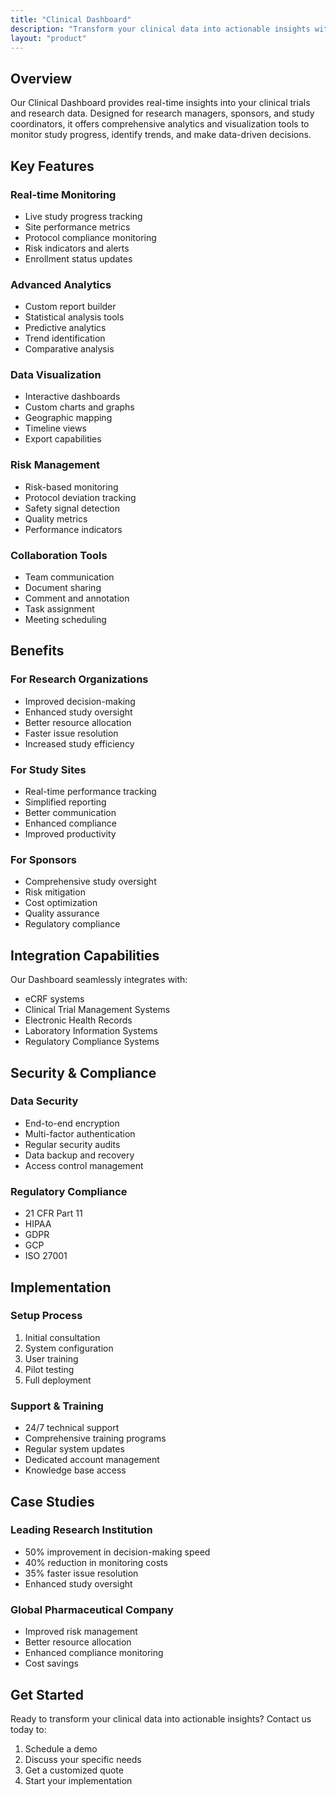 ```yaml
---
title: "Clinical Dashboard"
description: "Transform your clinical data into actionable insights with our powerful analytics platform"
layout: "product"
---
```


## Overview

Our Clinical Dashboard provides real-time insights into your clinical trials and research data. Designed for research managers, sponsors, and study coordinators, it offers comprehensive analytics and visualization tools to monitor study progress, identify trends, and make data-driven decisions.

## Key Features

### Real-time Monitoring
- Live study progress tracking
- Site performance metrics
- Protocol compliance monitoring
- Risk indicators and alerts
- Enrollment status updates

### Advanced Analytics
- Custom report builder
- Statistical analysis tools
- Predictive analytics
- Trend identification
- Comparative analysis

### Data Visualization
- Interactive dashboards
- Custom charts and graphs
- Geographic mapping
- Timeline views
- Export capabilities

### Risk Management
- Risk-based monitoring
- Protocol deviation tracking
- Safety signal detection
- Quality metrics
- Performance indicators

### Collaboration Tools
- Team communication
- Document sharing
- Comment and annotation
- Task assignment
- Meeting scheduling

## Benefits

### For Research Organizations
- Improved decision-making
- Enhanced study oversight
- Better resource allocation
- Faster issue resolution
- Increased study efficiency

### For Study Sites
- Real-time performance tracking
- Simplified reporting
- Better communication
- Enhanced compliance
- Improved productivity

### For Sponsors
- Comprehensive study oversight
- Risk mitigation
- Cost optimization
- Quality assurance
- Regulatory compliance

## Integration Capabilities

Our Dashboard seamlessly integrates with:
- eCRF systems
- Clinical Trial Management Systems
- Electronic Health Records
- Laboratory Information Systems
- Regulatory Compliance Systems

## Security & Compliance

### Data Security
- End-to-end encryption
- Multi-factor authentication
- Regular security audits
- Data backup and recovery
- Access control management

### Regulatory Compliance
- 21 CFR Part 11
- HIPAA
- GDPR
- GCP
- ISO 27001

## Implementation

### Setup Process
1. Initial consultation
2. System configuration
3. User training
4. Pilot testing
5. Full deployment

### Support & Training
- 24/7 technical support
- Comprehensive training programs
- Regular system updates
- Dedicated account management
- Knowledge base access

## Case Studies

### Leading Research Institution
- 50% improvement in decision-making speed
- 40% reduction in monitoring costs
- 35% faster issue resolution
- Enhanced study oversight

### Global Pharmaceutical Company
- Improved risk management
- Better resource allocation
- Enhanced compliance monitoring
- Cost savings

## Get Started

Ready to transform your clinical data into actionable insights? Contact us today to:
1. Schedule a demo
2. Discuss your specific needs
3. Get a customized quote
4. Start your implementation 
